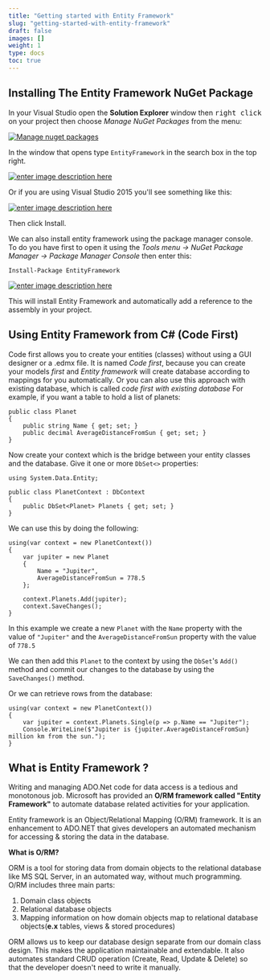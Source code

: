 ```yaml
---
title: "Getting started with Entity Framework"
slug: "getting-started-with-entity-framework"
draft: false
images: []
weight: 1
type: docs
toc: true
---
```


## Installing The Entity Framework NuGet Package
In your Visual Studio open the **Solution Explorer** window then <kbd>right click</kbd> on your project then choose *Manage NuGet Packages* from the menu:

[![Manage nuget packages][1]][1]

In the window that opens type `EntityFramework` in the search box in the top right. 

[![enter image description here][2]][2]

Or if you are using Visual Studio 2015 you'll see something like this:

[![enter image description here][3]][3]

Then click Install.

We can also install entity framework using the package manager console. To do you have first to open it using the *Tools menu -> NuGet Package Manager -> Package Manager Console* then enter this:

    Install-Package EntityFramework

[![enter image description here][4]][4]

This will install Entity Framework and automatically add a reference to the assembly in your project.


  [1]: http://i.stack.imgur.com/Wx3Hk.png
  [2]: http://i.stack.imgur.com/NgmOs.png
  [3]: http://i.stack.imgur.com/ln0Z9.png
  [4]: http://i.stack.imgur.com/6iSJR.png

## Using Entity Framework from C# (Code First)
Code first allows you to create your entities (classes) without using a GUI designer or a .edmx file. It is named *Code first*, because you can create your models *first* and *Entity framework* will create database according to mappings for you automatically. Or you can also use this approach with existing database, which is called *code first with existing database*  For example, if you want a table to hold a list of planets:

    public class Planet
    {
        public string Name { get; set; }
        public decimal AverageDistanceFromSun { get; set; }
    }

Now create your context which is the bridge between your entity classes and the database. Give it one or more `DbSet<>` properties:

    using System.Data.Entity;

    public class PlanetContext : DbContext
    {
        public DbSet<Planet> Planets { get; set; }
    }

We can use this by doing the following:

    using(var context = new PlanetContext())
    {
        var jupiter = new Planet 
        {
            Name = "Jupiter", 
            AverageDistanceFromSun = 778.5
        };
    
        context.Planets.Add(jupiter);
        context.SaveChanges();
    }

In this example we create a new `Planet` with the `Name` property with the value of `"Jupiter"` and the `AverageDistanceFromSun` property with the value of `778.5`

We can then add this `Planet` to the context by using the `DbSet`'s `Add()` method and commit our changes to the database by using the `SaveChanges()` method.

Or we can retrieve rows from the database:

    using(var context = new PlanetContext())
    {
        var jupiter = context.Planets.Single(p => p.Name == "Jupiter");
        Console.WriteLine($"Jupiter is {jupiter.AverageDistanceFromSun} million km from the sun.");
    }

## What is Entity Framework ?
Writing and managing ADO.Net code for data access is a tedious and monotonous job. Microsoft has provided an **O/RM framework called "Entity Framework"** to automate database related activities for your application.

Entity framework is an Object/Relational Mapping (O/RM) framework. It is an enhancement to ADO.NET that gives developers an automated mechanism for accessing & storing the data in the database.

**What is O/RM?**

ORM is a tool for storing data from domain objects to the relational database like MS SQL Server, in an automated way, without much programming. 
O/RM includes three main parts: 

 1. Domain class objects
 2. Relational database objects 
 3. Mapping information on how domain objects map to relational database objects(**e.x** tables, views & stored procedures) 

ORM allows us to keep our database design separate from our domain class design. This makes the application maintainable and extendable. It also automates standard CRUD operation (Create, Read, Update & Delete) so that the developer doesn't need to write it manually.


